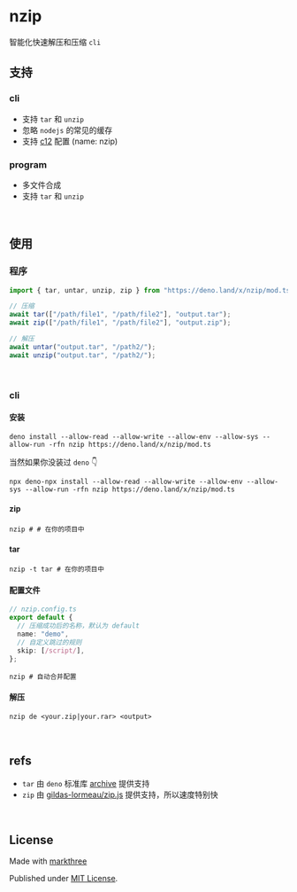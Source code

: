 # nzip

智能化快速解压和压缩 `cli`

## 支持

### cli

- 支持 `tar` 和 `unzip`
- 忽略 `nodejs` 的常见的缓存
- 支持 [c12](https://github.com/unjs/c12) 配置 (name: nzip)

### program

- 多文件合成
- 支持 `tar` 和 `unzip`

<br />

## 使用

### 程序

```ts
import { tar, untar, unzip, zip } from "https://deno.land/x/nzip/mod.ts";

// 压缩
await tar(["/path/file1", "/path/file2"], "output.tar");
await zip(["/path/file1", "/path/file2"], "output.zip");

// 解压
await untar("output.tar", "/path2/");
await unzip("output.tar", "/path2/");
```

<br />

### cli

#### 安装

```shell
deno install --allow-read --allow-write --allow-env --allow-sys --allow-run -rfn nzip https://deno.land/x/nzip/mod.ts
```

当然如果你没装过 `deno` 👇

```shell
npx deno-npx install --allow-read --allow-write --allow-env --allow-sys --allow-run -rfn nzip https://deno.land/x/nzip/mod.ts
```

#### zip

```shell
nzip # # 在你的项目中
```

#### tar

```shell
nzip -t tar # 在你的项目中
```

#### 配置文件

```ts
// nzip.config.ts
export default {
  // 压缩成功后的名称，默认为 default
  name: "demo",
  // 自定义跳过的规则
  skip: [/script/],
};
```

```shell
nzip # 自动合并配置
```

#### 解压

```shell
nzip de <your.zip|your.rar> <output>
```

<br />

## refs

- `tar` 由 `deno` 标准库 [archive](https://deno.land/std/archive/mod.ts)
  提供支持
- `zip` 由 [gildas-lormeau/zip.js](https://github.com/gildas-lormeau/zip.js)
  提供支持，所以速度特别快

<br />

## License

Made with [markthree](https://github.com/markthree)

Published under [MIT License](./LICENSE).
